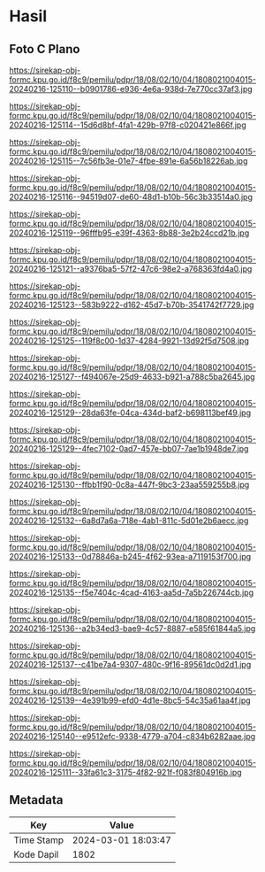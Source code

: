 # Hasil

## Foto C Plano

https://sirekap-obj-formc.kpu.go.id/f8c9/pemilu/pdpr/18/08/02/10/04/1808021004015-20240216-125110--b0901786-e936-4e6a-938d-7e770cc37af3.jpg

https://sirekap-obj-formc.kpu.go.id/f8c9/pemilu/pdpr/18/08/02/10/04/1808021004015-20240216-125114--15d6d8bf-4fa1-429b-97f8-c020421e866f.jpg

https://sirekap-obj-formc.kpu.go.id/f8c9/pemilu/pdpr/18/08/02/10/04/1808021004015-20240216-125115--7c56fb3e-01e7-4fbe-891e-6a56b18226ab.jpg

https://sirekap-obj-formc.kpu.go.id/f8c9/pemilu/pdpr/18/08/02/10/04/1808021004015-20240216-125116--94519d07-de60-48d1-b10b-56c3b33514a0.jpg

https://sirekap-obj-formc.kpu.go.id/f8c9/pemilu/pdpr/18/08/02/10/04/1808021004015-20240216-125119--96fffb95-e39f-4363-8b88-3e2b24ccd21b.jpg

https://sirekap-obj-formc.kpu.go.id/f8c9/pemilu/pdpr/18/08/02/10/04/1808021004015-20240216-125121--a9376ba5-57f2-47c6-98e2-a768363fd4a0.jpg

https://sirekap-obj-formc.kpu.go.id/f8c9/pemilu/pdpr/18/08/02/10/04/1808021004015-20240216-125123--583b9222-d162-45d7-b70b-3541742f7729.jpg

https://sirekap-obj-formc.kpu.go.id/f8c9/pemilu/pdpr/18/08/02/10/04/1808021004015-20240216-125125--119f8c00-1d37-4284-9921-13d92f5d7508.jpg

https://sirekap-obj-formc.kpu.go.id/f8c9/pemilu/pdpr/18/08/02/10/04/1808021004015-20240216-125127--f494067e-25d9-4633-b921-a788c5ba2645.jpg

https://sirekap-obj-formc.kpu.go.id/f8c9/pemilu/pdpr/18/08/02/10/04/1808021004015-20240216-125129--28da63fe-04ca-434d-baf2-b698113bef49.jpg

https://sirekap-obj-formc.kpu.go.id/f8c9/pemilu/pdpr/18/08/02/10/04/1808021004015-20240216-125129--4fec7102-0ad7-457e-bb07-7ae1b1948de7.jpg

https://sirekap-obj-formc.kpu.go.id/f8c9/pemilu/pdpr/18/08/02/10/04/1808021004015-20240216-125130--ffbb1f90-0c8a-447f-9bc3-23aa559255b8.jpg

https://sirekap-obj-formc.kpu.go.id/f8c9/pemilu/pdpr/18/08/02/10/04/1808021004015-20240216-125132--6a8d7a6a-718e-4ab1-811c-5d01e2b6aecc.jpg

https://sirekap-obj-formc.kpu.go.id/f8c9/pemilu/pdpr/18/08/02/10/04/1808021004015-20240216-125133--0d78846a-b245-4f62-93ea-a7119153f700.jpg

https://sirekap-obj-formc.kpu.go.id/f8c9/pemilu/pdpr/18/08/02/10/04/1808021004015-20240216-125135--f5e7404c-4cad-4163-aa5d-7a5b226744cb.jpg

https://sirekap-obj-formc.kpu.go.id/f8c9/pemilu/pdpr/18/08/02/10/04/1808021004015-20240216-125136--a2b34ed3-bae9-4c57-8887-e585f61844a5.jpg

https://sirekap-obj-formc.kpu.go.id/f8c9/pemilu/pdpr/18/08/02/10/04/1808021004015-20240216-125137--c41be7a4-9307-480c-9f16-89561dc0d2d1.jpg

https://sirekap-obj-formc.kpu.go.id/f8c9/pemilu/pdpr/18/08/02/10/04/1808021004015-20240216-125139--4e391b99-efd0-4d1e-8bc5-54c35a61aa4f.jpg

https://sirekap-obj-formc.kpu.go.id/f8c9/pemilu/pdpr/18/08/02/10/04/1808021004015-20240216-125140--e9512efc-9338-4779-a704-c834b6282aae.jpg

https://sirekap-obj-formc.kpu.go.id/f8c9/pemilu/pdpr/18/08/02/10/04/1808021004015-20240216-125111--33fa61c3-3175-4f82-921f-f083f804916b.jpg


## Metadata

| Key        | Value               |
| ---------- | ------------------- |
| Time Stamp | 2024-03-01 18:03:47 |
| Kode Dapil | 1802                |



